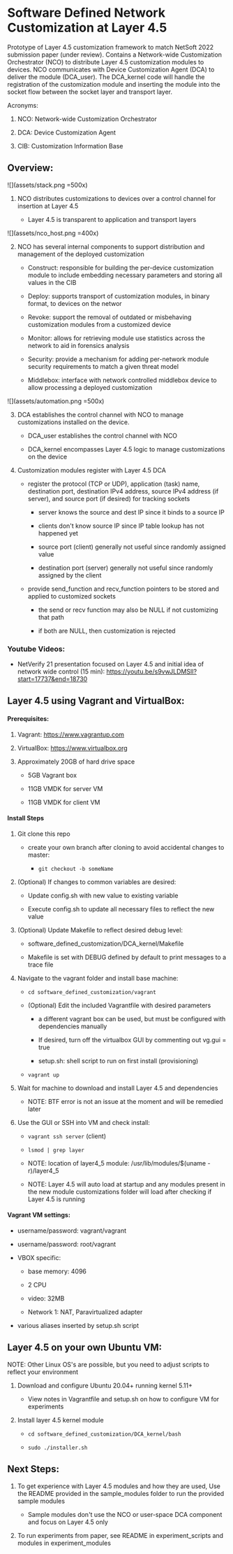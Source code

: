# Software Defined Network Customization at Layer 4.5


Prototype of Layer 4.5 customization framework to match NetSoft 2022 submission paper (under review).  Contains a Network-wide Customization Orchestrator (NCO) to distribute Layer 4.5 customization modules to devices.  NCO communicates with Device Customization Agent (DCA) to deliver the module (DCA\_user).  The DCA\_kernel code will handle the registration of the customization module and inserting the module into the socket flow between the socket layer and transport layer.


Acronyms:

1) NCO: Network-wide Customization Orchestrator

1) DCA: Device Customization Agent

1) CIB: Customization Information Base


## Overview:

![](assets/stack.png =500x)

1) NCO distributes customizations to devices over a control channel for insertion at Layer 4.5

    * Layer 4.5 is transparent to application and transport layers


![](assets/nco_host.png =400x)

2) NCO has several internal components to support distribution and management of the deployed customization

    * Construct: responsible for building the per-device customization module to include embedding necessary parameters and storing all values in the CIB

    * Deploy: supports transport of customization modules, in binary format, to devices on the networ

    * Revoke: support the removal of outdated or misbehaving customization modules from a customized device

    * Monitor: allows for retrieving module use statistics across the network to aid in forensics analysis

    * Security: provide a mechanism for adding per-network module security requirements to match a given threat model

    * Middlebox: interface with network controlled middlebox device to allow processing a deployed customization

![](assets/automation.png =500x)

3) DCA establishes the control channel with NCO to manage customizations installed on the device.

    * DCA_user establishes the control channel with NCO

    * DCA_kernel encompasses Layer 4.5 logic to manage customizations on the device

3) Customization modules register with Layer 4.5 DCA

    * register the protocol (TCP or UDP), application (task) name, destination port, destination IPv4 address, source IPv4 address (if server), and source port (if desired) for tracking sockets

        * server knows the source and dest IP since it binds to a source IP

        * clients don't know source IP since IP table lookup has not happened yet

        * source port (client) generally not useful since randomly assigned value

        * destination port (server) generally not useful since randomly assigned by the client

    * provide send\_function and recv\_function pointers to be stored and
    applied to customized sockets

        * the send or recv function may also be NULL if not customizing that path

        * if both are NULL, then customization is rejected


### Youtube Videos:

  * NetVerify 21 presentation focused on Layer 4.5 and initial idea of network wide control (15 min): https://youtu.be/s9vwJLDMSlI?start=17737&end=18730


<!--
2) tap.c: intercepts TCP and UDP calls, creates a customizable socket with
key derived Sock FD

    * socket creation encompasses customization assignment based on registered
    customization nodes

    * if socket will be customized, send/recv customization functions are
    stored in customization\_socket struct

    * each socket can have a single customization applied



1) On send/recv, tap.c returns a call to DCA (if customizing socket), which in
turn will report the number of bytes sent to the app, as if modifications did not take place

    * send: DCA calls stored send_function to modify the buffer  

    * recv: DCA calls stored recv_function to modify the buffer




4) Customization modules unregister with Layer 4.5 DCA when no longer needed:

    * remove customization from available list so can't be applied to new sockets

    * remove customization from all active sockets using it

    * after all sockets have customization removed, then allow customization module to be unloaded -->


<!-- ## Prerequisites:

1) Vagrant: https://www.vagrantup.com

1) VirtualBox: https://www.virtualbox.org

1) Approximately 20GB of hard drive space

    * 5GB Vagrant box

    * 11GB VMDK for server VM

    * 11GB VMDK for client VM


1) If not using Vagrant VM:

    * Download and configure Ubuntu 20.04+ running kernel 5.11+

    * View notes in Vagrantfile and setup.sh on how to configure VM for experiments and install Layer 4.5 module


1) If changes to common variables are desired:

    * Update config.sh with new value to existing variable

    * Execute config.sh to update all necessary files to reflect the new value


## Vagrant VM settings:

  * username/password: vagrant/vagrant

  * username/password: root/vagrant

  * VBOX specific:

      * base memory: 4096

      * 2 CPU

      * video: 32MB

      * Network 1: NAT, Paravirtualized adapter

  * various aliases inserted by setup.sh script -->




## Layer 4.5 using Vagrant and VirtualBox:

#### Prerequisites:

1) Vagrant: https://www.vagrantup.com

1) VirtualBox: https://www.virtualbox.org

1) Approximately 20GB of hard drive space

    * 5GB Vagrant box

    * 11GB VMDK for server VM

    * 11GB VMDK for client VM



#### Install Steps

1) Git clone this repo

    * create your own branch after cloning to avoid accidental changes to master:

        * `git checkout -b someName`



1) (Optional) If changes to common variables are desired:

    * Update config.sh with new value to existing variable

    * Execute config.sh to update all necessary files to reflect the new value


1) (Optional) Update Makefile to reflect desired debug level:

    * software_defined_customization/DCA\_kernel/Makefile

    * Makefile is set with DEBUG defined by default to print messages to a trace file

1) Navigate to the vagrant folder and install base machine:

    * `cd software_defined_customization/vagrant`

    * (Optional) Edit the included Vagrantfile with desired parameters

        * a different vagrant box can be used, but must be configured with dependencies manually

        * If desired, turn off the virtualbox GUI by commenting out vg.gui = true

        * setup.sh: shell script to run on first install (provisioning)

    * `vagrant up`  


1) Wait for machine to download and install Layer 4.5 and dependencies

    * NOTE: BTF error is not an issue at the moment and will be remedied later


1) Use the GUI or SSH into VM and check install:

    * `vagrant ssh server` (client)

    * `lsmod | grep layer`

    * NOTE: location of layer4_5 module: /usr/lib/modules/$(uname -r)/layer4_5

    * NOTE: Layer 4.5 will auto load at startup and any modules present in the new module customizations folder will load after checking if Layer 4.5 is running


#### Vagrant VM settings:

  * username/password: vagrant/vagrant

  * username/password: root/vagrant

  * VBOX specific:

      * base memory: 4096

      * 2 CPU

      * video: 32MB

      * Network 1: NAT, Paravirtualized adapter

  * various aliases inserted by setup.sh script


## Layer 4.5 on your own Ubuntu VM:

NOTE: Other Linux OS's are possible, but you need to adjust scripts to reflect your environment

1) Download and configure Ubuntu 20.04+ running kernel 5.11+

    * View notes in Vagrantfile and setup.sh on how to configure VM for experiments

1) Install layer 4.5 kernel module

    * `cd software_defined_customization/DCA_kernel/bash`

    * `sudo ./installer.sh`






## Next Steps:

1) To get experience with Layer 4.5 modules and how they are used, Use the README provided in the sample\_modules folder to run the provided sample modules

    * Sample modules don't use the NCO or user-space DCA component and focus on Layer 4.5 only

1) To run experiments from paper, see README in experiment\_scripts and modules in experiment\_modules

